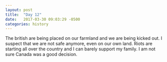 ```yaml
---
layout: post
title:  "Day 12"
date:   2017-03-30 09:03:29 -0500
categories: history
---
```

The british are being placed on our farmland and we are being kicked out.
I suspect that we are not safe anymore, even on our own land. Riots are starting all over the country and I can barely support my family. I am not sure Canada was a good decision.

